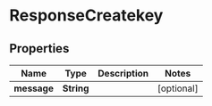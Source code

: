 

# ResponseCreatekey


## Properties

| Name | Type | Description | Notes |
|------------ | ------------- | ------------- | -------------|
|**message** | **String** |  |  [optional] |



